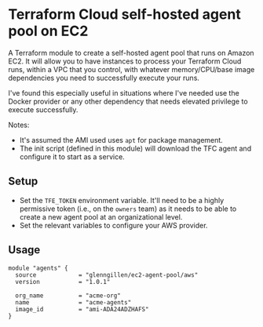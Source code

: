# Terraform Cloud self-hosted agent pool on EC2

A Terraform module to create a self-hosted agent pool that runs
on Amazon EC2. It will allow you to have instances to process your 
Terraform Cloud runs, within a VPC that you control, with whatever 
memory/CPU/base image dependencies you need to successfully
execute your runs.

I've found this especially useful in situations where I've needed
use the Docker provider or any other dependency that needs
elevated privilege to execute successfully.

Notes:

* It's assumed the AMI used uses `apt` for package management.
* The init script (defined in this module) will download the TFC agent and configure it to start as a service.

## Setup

* Set the `TFE_TOKEN` environment variable. It'll need to be a highly permissive token (i.e., on the `owners` team) as it needs to be able to create a new agent pool at an organizational level.
* Set the relevant variables to configure your AWS provider.

## Usage

```hcl
module "agents" {
  source            = "glenngillen/ec2-agent-pool/aws"
  version           = "1.0.1"

  org_name          = "acme-org"
  name              = "acme-agents"
  image_id          = "ami-ADA24ADZHAFS"
}
```